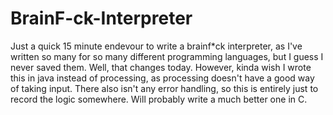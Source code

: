 # BrainF-ck-Interpreter

Just a quick 15 minute endevour to write a brainf*ck interpreter, as I've written so many for so many different programming languages, 
but I guess I never saved them. Well, that changes today. However, kinda wish I wrote this in java instead of processing, as processing
doesn't have a good way of taking input. There also isn't any error handling, so this is entirely just to record the logic somewhere. 
Will probably write a much better one in C.
